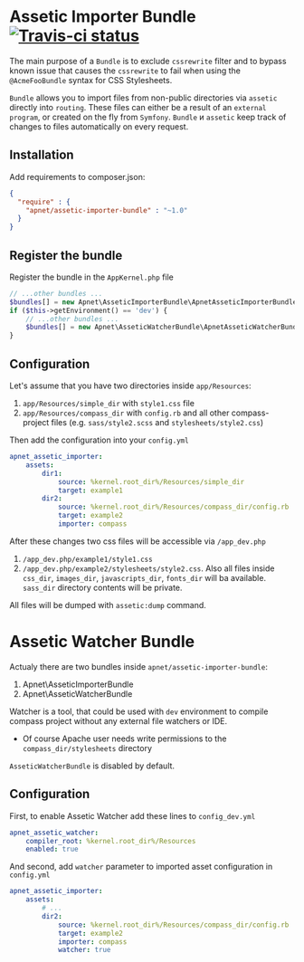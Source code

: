 Assetic Importer Bundle [![Travis-ci status](https://travis-ci.org/apnet/AsseticImporterBundle.png?branch=master)](https://travis-ci.org/apnet/AsseticImporterBundle/)
=======================

The main purpose of a `Bundle` is to exclude `cssrewrite` filter and to bypass known issue
that causes the `cssrewrite` to fail when using the `@AcmeFooBundle` syntax for CSS Stylesheets.

`Bundle` allows you to import files from non-public directories via `assetic` directly into `routing`.
These files can either be a result of an `external program`, or created on the fly from `Symfony`.
`Bundle` и `assetic` keep track of changes to files automatically on every request.

Installation
------------

Add requirements to composer.json:

``` json
{
  "require" : {
    "apnet/assetic-importer-bundle" : "~1.0"
  }
}
```

Register the bundle
-------------------

Register the bundle in the `AppKernel.php` file

``` php
// ...other bundles ...
$bundles[] = new Apnet\AsseticImporterBundle\ApnetAsseticImporterBundle();
if ($this->getEnvironment() == 'dev') {
    // ...other bundles ...
    $bundles[] = new Apnet\AsseticWatcherBundle\ApnetAsseticWatcherBundle();
}
```

Configuration
-------------

Let's assume that you have two directories inside `app/Resources`:

1. `app/Resources/simple_dir` with `style1.css` file
2. `app/Resources/compass_dir` with `config.rb` and all other compass-project files
   (e.g. `sass/style2.scss` and `stylesheets/style2.css`)

Then add the configuration into your `config.yml`

``` yml
apnet_assetic_importer:
    assets:
        dir1:
            source: %kernel.root_dir%/Resources/simple_dir
            target: example1
        dir2:
            source: %kernel.root_dir%/Resources/compass_dir/config.rb
            target: example2
            importer: compass
```

After these changes two css files will be accessible via `/app_dev.php`

1. `/app_dev.php/example1/style1.css`
2. `/app_dev.php/example2/stylesheets/style2.css`.
   Also all files inside `css_dir`, `images_dir`, `javascripts_dir`, `fonts_dir` will ba available.
   `sass_dir` directory contents will be private.

All files will be dumped with `assetic:dump` command.

Assetic Watcher Bundle
======================

Actualy there are two bundles inside `apnet/assetic-importer-bundle`:

1. Apnet\AsseticImporterBundle
2. Apnet\AsseticWatcherBundle

Watcher is a tool, that could be used with `dev` environment to compile
compass project without any external file watchers or IDE.

* Of course Apache user needs write permissions to the `compass_dir/stylesheets` directory

`AsseticWatcherBundle` is disabled by default.

Configuration
-------------

First, to enable Assetic Watcher add these lines to `config_dev.yml`

``` yml
apnet_assetic_watcher:
    compiler_root: %kernel.root_dir%/Resources
    enabled: true
```

And second, add `watcher` parameter to imported asset configuration in `config.yml`

``` yml
apnet_assetic_importer:
    assets:
        # ...
        dir2:
            source: %kernel.root_dir%/Resources/compass_dir/config.rb
            target: example2
            importer: compass
            watcher: true
```
